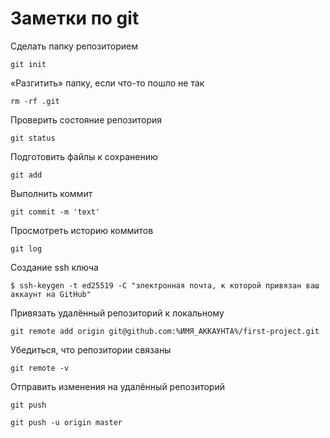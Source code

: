 # Заметки по git


Сделать папку репозиторием
```
git init
```
«Разгитить» папку, если что-то пошло не так
```
rm -rf .git
```

Проверить состояние репозитория
```
git status
```
Подготовить файлы к сохранению
```
git add
```
Выполнить коммит
```
git commit -m 'text'
```
Просмотреть историю коммитов
```
git log
```

Создание ssh ключа
```
$ ssh-keygen -t ed25519 -C "электронная почта, к которой привязан ваш аккаунт на GitHub"
```

Привязать удалённый репозиторий к локальному
```
git remote add origin git@github.com:%ИМЯ_АККАУНТА%/first-project.git 
```
Убедиться, что репозитории связаны
```
git remote -v
```
Отправить изменения на удалённый репозиторий
```
git push
```
```
git push -u origin master
```
